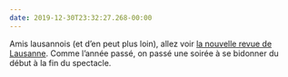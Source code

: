 ```yaml
---
date: 2019-12-30T23:32:27.268-00:00
---
```

Amis lausannois (et d’en peut plus loin), allez voir [la nouvelle revue de Lausanne](https://terreaux.org/evenements/5d4ad43d3cb89aaa4202ca50/terreaux-19-20-revue). Comme l’année passé, on passé une soirée à se bidonner du début à la fin du spectacle.
